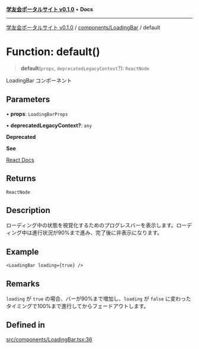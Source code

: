 [**学友会ポータルサイト v0.1.0**](../../../README.md) • **Docs**

***

[学友会ポータルサイト v0.1.0](../../../modules.md) / [components/LoadingBar](../README.md) / default

# Function: default()

> **default**(`props`, `deprecatedLegacyContext`?): `ReactNode`

LoadingBar コンポーネント

## Parameters

• **props**: `LoadingBarProps`

• **deprecatedLegacyContext?**: `any`

**Deprecated**

**See**

[React Docs](https://legacy.reactjs.org/docs/legacy-context.html#referencing-context-in-lifecycle-methods)

## Returns

`ReactNode`

## Description

ローディング中の状態を視覚化するためのプログレスバーを表示します。ローディング中は進行状況が90%まで進み、完了後に非表示になります。

## Example

```tsx
<LoadingBar loading={true} />
```

## Remarks

`loading` が `true` の場合、バーが90%まで増加し、`loading` が `false` に変わったタイミングで100%まで進行してからフェードアウトします。

## Defined in

[src/components/LoadingBar.tsx:36](https://github.com/iU-Alumni-Association/gakuyukai-new/blob/9032bc93fe144cf1419e63a5b72095e28cfeb84b/src/components/LoadingBar.tsx#L36)
